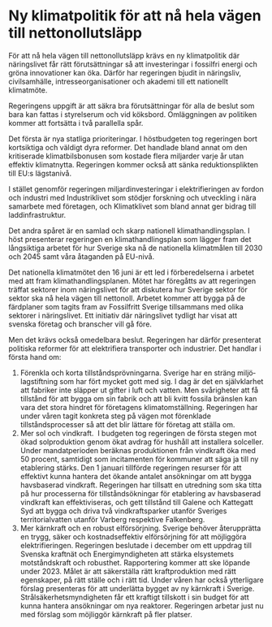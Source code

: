 # Ny klimatpolitik för att nå hela vägen till nettonollutsläpp

För att nå hela vägen till nettonollutsläpp krävs en ny klimatpolitik där näringslivet får rätt förutsättningar så att investeringar i fossilfri energi och gröna innovationer kan öka. Därför har regeringen bjudit in näringsliv, civilsamhälle, intresseorganisationer och akademi till ett nationellt klimatmöte.

Regeringens uppgift är att säkra bra förutsättningar för alla de beslut som bara kan fattas i styrelserum och vid köksbord. Omläggningen av politiken kommer att fortsätta i två parallella spår.

Det första är nya statliga prioriteringar. I höstbudgeten tog regeringen bort kortsiktiga och väldigt dyra reformer. Det handlade bland annat om den kritiserade klimatbilsbonusen som kostade flera miljarder varje år utan effektiv klimatnytta. Regeringen kommer också att sänka reduktionsplikten till EU:s lägstanivå.

I stället genomför regeringen miljardinvesteringar i elektrifieringen av fordon och industri med Industriklivet som stödjer forskning och utveckling i nära samarbete med företagen, och Klimatklivet som bland annat ger bidrag till laddinfrastruktur.

Det andra spåret är en samlad och skarp nationell klimathandlingsplan. I höst presenterar regeringen en klimathandlingsplan som lägger fram det långsiktiga arbetet för hur Sverige ska nå de nationella klimatmålen till 2030 och 2045 samt våra åtaganden på EU-nivå.

Det nationella klimatmötet den 16 juni är ett led i förberedelserna i arbetet med att fram klimathandlingsplanen. Mötet har föregåtts av att regeringen träffat sektorer inom näringslivet för att diskutera hur Sverige sektor för sektor ska nå hela vägen till nettonoll. Arbetet kommer att bygga på de färdplaner som tagits fram av Fossilfritt Sverige tillsammans med olika sektorer i näringslivet. Ett initiativ där näringslivet tydligt har visat att svenska företag och branscher vill gå före.

Men det krävs också omedelbara beslut. Regeringen har därför presenterat politiska reformer för att elektrifiera transporter och industrier. Det handlar i första hand om:

1. Förenkla och korta tillståndsprövningarna. Sverige har en sträng miljö­lagstiftning som har fört mycket gott med sig. I dag är det en självklarhet att fabriker inte släpper ut gifter i luft och vatten. Men svårigheter att få tillstånd för att bygga om sin fabrik och att bli kvitt fossila bränslen kan vara det stora hindret för företagens klimat­omställning. Regeringen har under våren tagit konkreta steg på vägen mot förenklade tillståndsprocesser så att det blir lättare för företag att ställa om.
2. Mer sol och vindkraft.  I budgeten tog regeringen de första stegen mot ökad solproduktion genom ökat avdrag för hushåll att installera solceller. Under mandatperioden beräknas produktionen från vindkraft öka med 50 procent, samtidigt som incitamenten för kommuner att säga ja till ny etablering stärks. Den 1 januari tillförde regeringen resurser för att effektivt kunna hantera det ökande antalet ansökningar om att bygga havsbaserad vindkraft. Regeringen har tillsatt en utredning som ska titta på hur processerna för tillståndsökningar för etablering av havsbaserad vindkraft kan effektiviseras, och gett tillstånd till Galene och Kattegatt Syd att bygga och driva två vindkraftsparker utanför Sveriges territorialvatten utanför Varberg respektive Falkenberg.
3. Mer kärnkraft och en robust elförsörjning. Sverige behöver återupprätta en trygg, säker och kostnads­effektiv elförsörjning för att möjliggöra elektrifieringen. Regeringen beslutade i december om ett uppdrag till Svenska kraftnät och Energimyndigheten att stärka elsystemets motståndskraft och robusthet. Rapportering kommer att ske löpande under 2023. Målet är att säkerställa rätt kraftproduktion med rätt egenskaper, på rätt ställe och i rätt tid. Under våren har också ytterligare förslag presenteras för att underlätta bygget av ny kärnkraft i Sverige. Strålsäkerhetsmyndigheten får ett kraftigt tillskott i sin budget för att kunna hantera ansökningar om nya reaktorer. Regeringen arbetar just nu med förslag som möjliggör kärnkraft på fler platser.
